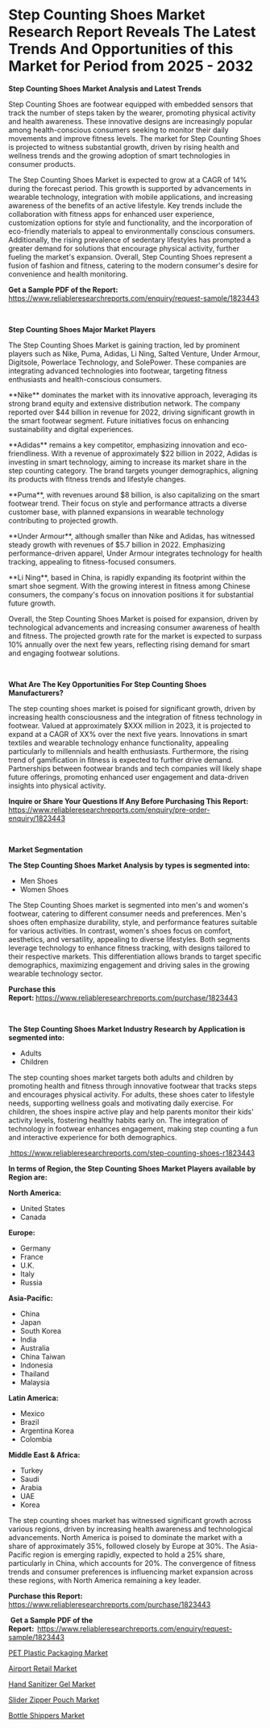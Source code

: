 <p><h1>Step Counting Shoes Market Research Report Reveals The Latest Trends And Opportunities of this Market for Period from 2025 - 2032</h1></p><p><strong>Step Counting Shoes Market Analysis and Latest Trends</strong></p>
<p><p>Step Counting Shoes are footwear equipped with embedded sensors that track the number of steps taken by the wearer, promoting physical activity and health awareness. These innovative designs are increasingly popular among health-conscious consumers seeking to monitor their daily movements and improve fitness levels. The market for Step Counting Shoes is projected to witness substantial growth, driven by rising health and wellness trends and the growing adoption of smart technologies in consumer products.</p><p>The Step Counting Shoes Market is expected to grow at a CAGR of 14% during the forecast period. This growth is supported by advancements in wearable technology, integration with mobile applications, and increasing awareness of the benefits of an active lifestyle. Key trends include the collaboration with fitness apps for enhanced user experience, customization options for style and functionality, and the incorporation of eco-friendly materials to appeal to environmentally conscious consumers. Additionally, the rising prevalence of sedentary lifestyles has prompted a greater demand for solutions that encourage physical activity, further fueling the market's expansion. Overall, Step Counting Shoes represent a fusion of fashion and fitness, catering to the modern consumer's desire for convenience and health monitoring.</p></p>
<p><strong>Get a Sample PDF of the Report:&nbsp;</strong> <a href="https://www.reliableresearchreports.com/enquiry/request-sample/1823443?utm_campaign=118&utm_medium=2&utm_source=Github&utm_content=ia&utm_term=05022025&utm_id=step-counting-shoes">https://www.reliableresearchreports.com/enquiry/request-sample/1823443</a></p>
<p>&nbsp;</p>
<p><strong>Step Counting Shoes Major Market Players</strong></p>
<p><p>The Step Counting Shoes Market is gaining traction, led by prominent players such as Nike, Puma, Adidas, Li Ning, Salted Venture, Under Armour, Digitsole, Powerlace Technology, and SolePower. These companies are integrating advanced technologies into footwear, targeting fitness enthusiasts and health-conscious consumers.</p><p>**Nike** dominates the market with its innovative approach, leveraging its strong brand equity and extensive distribution network. The company reported over $44 billion in revenue for 2022, driving significant growth in the smart footwear segment. Future initiatives focus on enhancing sustainability and digital experiences.</p><p>**Adidas** remains a key competitor, emphasizing innovation and eco-friendliness. With a revenue of approximately $22 billion in 2022, Adidas is investing in smart technology, aiming to increase its market share in the step counting category. The brand targets younger demographics, aligning its products with fitness trends and lifestyle changes.</p><p>**Puma**, with revenues around $8 billion, is also capitalizing on the smart footwear trend. Their focus on style and performance attracts a diverse customer base, with planned expansions in wearable technology contributing to projected growth.</p><p>**Under Armour**, although smaller than Nike and Adidas, has witnessed steady growth with revenues of $5.7 billion in 2022. Emphasizing performance-driven apparel, Under Armour integrates technology for health tracking, appealing to fitness-focused consumers.</p><p>**Li Ning**, based in China, is rapidly expanding its footprint within the smart shoe segment. With the growing interest in fitness among Chinese consumers, the company's focus on innovation positions it for substantial future growth.</p><p>Overall, the Step Counting Shoes Market is poised for expansion, driven by technological advancements and increasing consumer awareness of health and fitness. The projected growth rate for the market is expected to surpass 10% annually over the next few years, reflecting rising demand for smart and engaging footwear solutions.</p></p>
<p>&nbsp;</p>
<p><strong>What Are The Key Opportunities For Step Counting Shoes Manufacturers?</strong></p>
<p><p>The step counting shoes market is poised for significant growth, driven by increasing health consciousness and the integration of fitness technology in footwear. Valued at approximately $XXX million in 2023, it is projected to expand at a CAGR of XX% over the next five years. Innovations in smart textiles and wearable technology enhance functionality, appealing particularly to millennials and health enthusiasts. Furthermore, the rising trend of gamification in fitness is expected to further drive demand. Partnerships between footwear brands and tech companies will likely shape future offerings, promoting enhanced user engagement and data-driven insights into physical activity.</p></p>
<p><strong>Inquire or Share Your Questions If Any Before Purchasing This Report:</strong> <a href="https://www.reliableresearchreports.com/enquiry/pre-order-enquiry/1823443?utm_campaign=118&utm_medium=2&utm_source=Github&utm_content=ia&utm_term=05022025&utm_id=step-counting-shoes">https://www.reliableresearchreports.com/enquiry/pre-order-enquiry/1823443</a></p>
<p>&nbsp;</p>
<p><strong>Market Segmentation</strong></p>
<p><strong>The Step Counting Shoes Market Analysis by types is segmented into:</strong></p>
<p><ul><li>Men Shoes</li><li>Women Shoes</li></ul></p>
<p><p>The Step Counting Shoes market is segmented into men's and women's footwear, catering to different consumer needs and preferences. Men's shoes often emphasize durability, style, and performance features suitable for various activities. In contrast, women's shoes focus on comfort, aesthetics, and versatility, appealing to diverse lifestyles. Both segments leverage technology to enhance fitness tracking, with designs tailored to their respective markets. This differentiation allows brands to target specific demographics, maximizing engagement and driving sales in the growing wearable technology sector.</p></p>
<p><strong>Purchase this Report:&nbsp;</strong><a href="https://www.reliableresearchreports.com/purchase/1823443?utm_campaign=118&utm_medium=2&utm_source=Github&utm_content=ia&utm_term=05022025&utm_id=step-counting-shoes">https://www.reliableresearchreports.com/purchase/1823443</a></p>
<p>&nbsp;</p>
<p><strong>The Step Counting Shoes Market Industry Research by Application is segmented into:</strong></p>
<p><ul><li>Adults</li><li>Children</li></ul></p>
<p><p>The step counting shoes market targets both adults and children by promoting health and fitness through innovative footwear that tracks steps and encourages physical activity. For adults, these shoes cater to lifestyle needs, supporting wellness goals and motivating daily exercise. For children, the shoes inspire active play and help parents monitor their kids' activity levels, fostering healthy habits early on. The integration of technology in footwear enhances engagement, making step counting a fun and interactive experience for both demographics.</p></p>
<p><a href="https://www.reliableresearchreports.com/step-counting-shoes-r1823443?utm_campaign=118&utm_medium=2&utm_source=Github&utm_content=ia&utm_term=05022025&utm_id=step-counting-shoes">&nbsp;https://www.reliableresearchreports.com/step-counting-shoes-r1823443</a></p>
<p><strong>In terms of Region, the Step Counting Shoes Market Players available by Region are:</strong></p>
<p>
    <p> <strong> North America: </strong>
        <ul>
            <li>United States</li>
            <li>Canada</li>
        </ul>
        </p> 
    <p> <strong> Europe: </strong>
        <ul>
            <li>Germany</li>
            <li>France</li>
            <li>U.K.</li>
            <li>Italy</li>
            <li>Russia</li>
        </ul>
        </p> 
    <p> <strong> Asia-Pacific: </strong>
        <ul>
            <li>China</li>
            <li>Japan</li>
            <li>South Korea</li>
            <li>India</li>
            <li>Australia</li>
            <li>China Taiwan</li>
            <li>Indonesia</li>
            <li>Thailand</li>
            <li>Malaysia</li>
        </ul>
        </p> 
    <p> <strong> Latin America: </strong>
        <ul>
            <li>Mexico</li>
            <li>Brazil</li>
            <li>Argentina Korea</li>
            <li>Colombia</li>
        </ul>
        </p> 
    <p> <strong> Middle East & Africa: </strong>
        <ul>
            <li>Turkey</li>
            <li>Saudi</li>
            <li>Arabia</li>
            <li>UAE</li>
            <li>Korea</li>
        </ul>
    </p>
    </p>
<p><p>The step counting shoes market has witnessed significant growth across various regions, driven by increasing health awareness and technological advancements. North America is poised to dominate the market with a share of approximately 35%, followed closely by Europe at 30%. The Asia-Pacific region is emerging rapidly, expected to hold a 25% share, particularly in China, which accounts for 20%. The convergence of fitness trends and consumer preferences is influencing market expansion across these regions, with North America remaining a key leader.</p></p>
<p><strong>Purchase this Report: </strong><a href="https://www.reliableresearchreports.com/purchase/1823443?utm_campaign=118&utm_medium=2&utm_source=Github&utm_content=ia&utm_term=05022025&utm_id=step-counting-shoes">https://www.reliableresearchreports.com/purchase/1823443</a></p>
<p>&nbsp;<strong>Get a Sample PDF of the Report:&nbsp;&nbsp;</strong><a href="https://www.reliableresearchreports.com/enquiry/request-sample/1823443?utm_campaign=118&utm_medium=2&utm_source=Github&utm_content=ia&utm_term=05022025&utm_id=step-counting-shoes">https://www.reliableresearchreports.com/enquiry/request-sample/1823443</a></p>
<p><strong></strong></p>
<p><p><a href="https://github.com/iroldilom/Market-Research-Report-List-1/blob/main/pet-plastic-packaging-market.md?utm_campaign=118&utm_medium=2&utm_source=Github&utm_content=ia&utm_term=05022025&utm_id=step-counting-shoes">PET Plastic Packaging Market</a></p><p><a href="https://github.com/watzondechao/Market-Research-Report-List-1/blob/main/airport-retail-market.md?utm_campaign=118&utm_medium=2&utm_source=Github&utm_content=ia&utm_term=05022025&utm_id=step-counting-shoes">Airport Retail Market</a></p><p><a href="https://github.com/phephezxnf/Market-Research-Report-List-1/blob/main/hand-sanitizer-gel-market.md?utm_campaign=118&utm_medium=2&utm_source=Github&utm_content=ia&utm_term=05022025&utm_id=step-counting-shoes">Hand Sanitizer Gel Market</a></p><p><a href="https://github.com/lizamflotow/Market-Research-Report-List-1/blob/main/slider-zipper-pouch-market.md?utm_campaign=118&utm_medium=2&utm_source=Github&utm_content=ia&utm_term=05022025&utm_id=step-counting-shoes">Slider Zipper Pouch Market</a></p><p><a href="https://github.com/oslieselotte2192/Market-Research-Report-List-1/blob/main/bottle-shippers-market.md?utm_campaign=118&utm_medium=2&utm_source=Github&utm_content=ia&utm_term=05022025&utm_id=step-counting-shoes">Bottle Shippers Market</a></p></p>